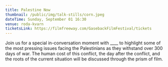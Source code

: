 ```yaml
---
title: Palestine Now
thumbnail: /public/img/talk-stills/corn.jpeg
dateTime: Sunday, September 01 16:30
venue: roda-kvarn
ticketsLink: https://filmfreeway.com/GasebackFilmFestival/tickets
---
```

Join us for a special in-conversation moment with ____ to highlight some of the most pressing issues facing the Palestinians as they withstand over 300 days of war. The human cost of this conflict, the day after the conflict, and the roots of the current situation will be discussed through the prism of film. 